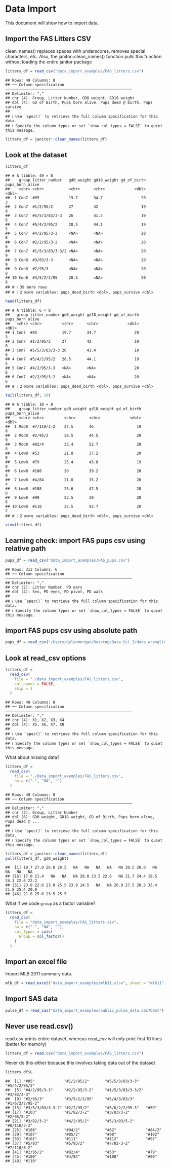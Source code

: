 Data Import
================

This document will show how to import data.

## Import the FAS Litters CSV

clean_names() replaces spaces with underscores, removes special
characters, etc. Also, the janitor::clean_names() function pulls this
function without loading the entire janitor package

``` r
litters_df = read_csv("data_import_examples/FAS_litters.csv")
```

    ## Rows: 49 Columns: 8
    ## ── Column specification ────────────────────────────────────────────────────────
    ## Delimiter: ","
    ## chr (4): Group, Litter Number, GD0 weight, GD18 weight
    ## dbl (4): GD of Birth, Pups born alive, Pups dead @ birth, Pups survive
    ## 
    ## ℹ Use `spec()` to retrieve the full column specification for this data.
    ## ℹ Specify the column types or set `show_col_types = FALSE` to quiet this message.

``` r
litters_df = janitor::clean_names(litters_df) 
```

## Look at the dataset

``` r
litters_df
```

    ## # A tibble: 49 × 8
    ##    group litter_number   gd0_weight gd18_weight gd_of_birth pups_born_alive
    ##    <chr> <chr>           <chr>      <chr>             <dbl>           <dbl>
    ##  1 Con7  #85             19.7       34.7                 20               3
    ##  2 Con7  #1/2/95/2       27         42                   19               8
    ##  3 Con7  #5/5/3/83/3-3   26         41.4                 19               6
    ##  4 Con7  #5/4/2/95/2     28.5       44.1                 19               5
    ##  5 Con7  #4/2/95/3-3     <NA>       <NA>                 20               6
    ##  6 Con7  #2/2/95/3-2     <NA>       <NA>                 20               6
    ##  7 Con7  #1/5/3/83/3-3/2 <NA>       <NA>                 20               9
    ##  8 Con8  #3/83/3-3       <NA>       <NA>                 20               9
    ##  9 Con8  #2/95/3         <NA>       <NA>                 20               8
    ## 10 Con8  #3/5/2/2/95     28.5       <NA>                 20               8
    ## # ℹ 39 more rows
    ## # ℹ 2 more variables: pups_dead_birth <dbl>, pups_survive <dbl>

``` r
head(litters_df)
```

    ## # A tibble: 6 × 8
    ##   group litter_number gd0_weight gd18_weight gd_of_birth pups_born_alive
    ##   <chr> <chr>         <chr>      <chr>             <dbl>           <dbl>
    ## 1 Con7  #85           19.7       34.7                 20               3
    ## 2 Con7  #1/2/95/2     27         42                   19               8
    ## 3 Con7  #5/5/3/83/3-3 26         41.4                 19               6
    ## 4 Con7  #5/4/2/95/2   28.5       44.1                 19               5
    ## 5 Con7  #4/2/95/3-3   <NA>       <NA>                 20               6
    ## 6 Con7  #2/2/95/3-2   <NA>       <NA>                 20               6
    ## # ℹ 2 more variables: pups_dead_birth <dbl>, pups_survive <dbl>

``` r
tail(litters_df, 10)
```

    ## # A tibble: 10 × 8
    ##    group litter_number gd0_weight gd18_weight gd_of_birth pups_born_alive
    ##    <chr> <chr>         <chr>      <chr>             <dbl>           <dbl>
    ##  1 Mod8  #7/110/3-2    27.5       46                   19               8
    ##  2 Mod8  #2/95/2       28.5       44.5                 20               9
    ##  3 Mod8  #82/4         33.4       52.7                 20               8
    ##  4 Low8  #53           21.8       37.2                 20               8
    ##  5 Low8  #79           25.4       43.8                 19               8
    ##  6 Low8  #100          20         39.2                 20               8
    ##  7 Low8  #4/84         21.8       35.2                 20               4
    ##  8 Low8  #108          25.6       47.5                 20               8
    ##  9 Low8  #99           23.5       39                   20               6
    ## 10 Low8  #110          25.5       42.7                 20               7
    ## # ℹ 2 more variables: pups_dead_birth <dbl>, pups_survive <dbl>

``` r
view(litters_df)
```

## Learning check: import FAS pups csv using relative path

``` r
pups_df = read_csv("data_import_examples/FAS_pups.csv")
```

    ## Rows: 313 Columns: 6
    ## ── Column specification ────────────────────────────────────────────────────────
    ## Delimiter: ","
    ## chr (2): Litter Number, PD ears
    ## dbl (4): Sex, PD eyes, PD pivot, PD walk
    ## 
    ## ℹ Use `spec()` to retrieve the full column specification for this data.
    ## ℹ Specify the column types or set `show_col_types = FALSE` to quiet this message.

## import FAS pups csv using absolute path

``` r
pups_df = read_csv("/Users/dylanmorgan/Desktop/Data_Sci_I/data_wrangling_i/data_import_examples/FAS_pups.csv")
```

## Look at read_csv options

``` r
litters_df = 
  read_csv(
    file = "./data_import_examples/FAS_litters.csv", 
    col_names = FALSE, 
    skip = 1
  )
```

    ## Rows: 49 Columns: 8
    ## ── Column specification ────────────────────────────────────────────────────────
    ## Delimiter: ","
    ## chr (4): X1, X2, X3, X4
    ## dbl (4): X5, X6, X7, X8
    ## 
    ## ℹ Use `spec()` to retrieve the full column specification for this data.
    ## ℹ Specify the column types or set `show_col_types = FALSE` to quiet this message.

What about missing data?

``` r
litters_df = 
  read_csv(
    file = "./data_import_examples/FAS_litters.csv", 
    na = c(".", "NA", "")
  )
```

    ## Rows: 49 Columns: 8
    ## ── Column specification ────────────────────────────────────────────────────────
    ## Delimiter: ","
    ## chr (2): Group, Litter Number
    ## dbl (6): GD0 weight, GD18 weight, GD of Birth, Pups born alive, Pups dead @ ...
    ## 
    ## ℹ Use `spec()` to retrieve the full column specification for this data.
    ## ℹ Specify the column types or set `show_col_types = FALSE` to quiet this message.

``` r
litters_df = janitor::clean_names(litters_df)
pull(litters_df, gd0_weight)
```

    ##  [1] 19.7 27.0 26.0 28.5   NA   NA   NA   NA   NA 28.5 28.0   NA   NA   NA   NA
    ## [16] 17.0 21.4   NA   NA   NA 28.0 23.5 22.6   NA 21.7 24.4 19.5 24.3 22.6 22.2
    ## [31] 23.8 22.6 23.8 25.5 23.9 24.5   NA   NA 26.9 27.5 28.5 33.4 21.8 25.4 20.0
    ## [46] 21.8 25.6 23.5 25.5

What if we code `group` as a factor variable?

``` r
litters_df = 
  read_csv(
    file = "data_import_examples/FAS_litters.csv", 
    na = c(".", "NA", ""), 
    col_types = cols(
      Group = col_factor()
    )
  )
```

## Import an excel file

Import MLB 2011 summary data.

``` r
mlb_df = read_excel("data_import_examples/mlb11.xlsx", sheet = "mlb11")
```

## Import SAS data

``` r
pulse_df = read_sas("data_import_examples/public_pulse_data.sas7bdat")
```

## Never use read.csv()

read.csv prints entire dataset, whereas read_csv will only print first
10 lines (better for memory)

``` r
litters_df = read.csv("data_import_examples/FAS_litters.csv")
```

Never do this either because this involves taking data out of the
dataset

``` r
litters_df$L
```

    ##  [1] "#85"             "#1/2/95/2"       "#5/5/3/83/3-3"   "#5/4/2/95/2"    
    ##  [5] "#4/2/95/3-3"     "#2/2/95/3-2"     "#1/5/3/83/3-3/2" "#3/83/3-3"      
    ##  [9] "#2/95/3"         "#3/5/2/2/95"     "#5/4/3/83/3"     "#1/6/2/2/95-2"  
    ## [13] "#3/5/3/83/3-3-2" "#2/2/95/2"       "#3/6/2/2/95-3"   "#59"            
    ## [17] "#103"            "#1/82/3-2"       "#3/83/3-2"       "#2/95/2-2"      
    ## [21] "#3/82/3-2"       "#4/2/95/2"       "#5/3/83/5-2"     "#8/110/3-2"     
    ## [25] "#106"            "#94/2"           "#62"             "#84/2"          
    ## [29] "#107"            "#85/2"           "#98"             "#102"           
    ## [33] "#101"            "#111"            "#112"            "#97"            
    ## [37] "#5/93"           "#5/93/2"         "#7/82-3-2"       "#7/110/3-2"     
    ## [41] "#2/95/2"         "#82/4"           "#53"             "#79"            
    ## [45] "#100"            "#4/84"           "#108"            "#99"            
    ## [49] "#110"
